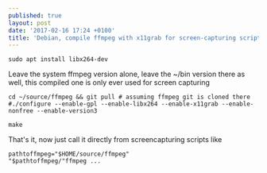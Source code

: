 ```yaml
---
published: true
layout: post
date: '2017-02-16 17:24 +0100'
title: 'Debian, compile ffmpeg with x11grab for screen-capturing scripts'
---
```

    sudo apt install libx264-dev

Leave the system ffmpeg version alone, leave the ~/bin version there as well, this compiled one is only ever used for screen capturing

    cd ~/source/ffmpeg && git pull # assuming ffmpeg git is cloned there
    #./configure --enable-gpl --enable-libx264 --enable-x11grab --enable-nonfree --enable-version3
    
    make
    
That's it, now just call it directly from screencapturing scripts like 

    pathtoffmpeg="$HOME/source/ffmpeg"
    "$pathtoffmpeg/"ffmpeg ...
